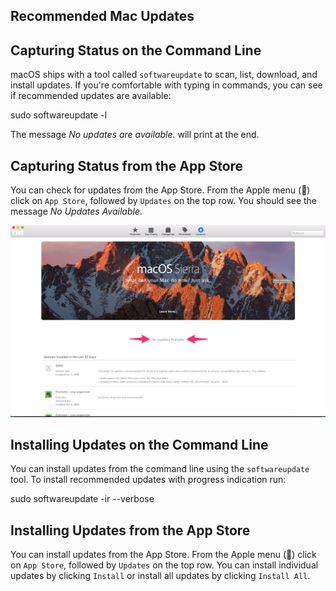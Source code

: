 ## Recommended Mac Updates

## Capturing Status on the Command Line

macOS ships with a tool called `softwareupdate` to scan, list, download, and
install updates. If you're comfortable with typing in commands, you can see if
recommended updates are available:

  sudo softwareupdate -l

The message _No updates are available._ will print at the end.

## Capturing Status from the App Store

You can check for updates from the App Store. From the Apple menu ()
click on `App Store`, followed by `Updates` on the top row. You should see the
message _No Updates Available_.

![MacOS Updates in App Store](mac-updates.png)

## Installing Updates on the Command Line

You can install updates from the command line using the `softwareupdate` tool.
To install recommended updates with progress indication run:

  sudo softwareupdate -ir --verbose

## Installing Updates from the App Store

You can install updates from the App Store. From the Apple menu () click on 
`App Store`, followed by `Updates` on the top row. You can install individual
updates by clicking `Install` or install all updates by clicking `Install All`.
